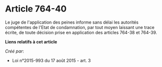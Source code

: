 # Article 764-40

Le juge de l'application des peines informe sans délai les autorités compétentes de l'Etat de condamnation, par tout moyen
laissant une trace écrite, de toute décision prise en application des articles 764-38 et 764-39.

**Liens relatifs à cet article**

_Créé par_:

  - Loi n°2015-993 du 17 août 2015 - art. 3
